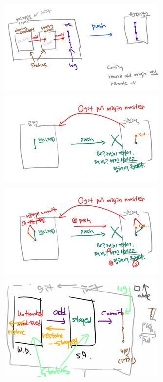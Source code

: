 ![Git](md-images/1.jpg)

![버전 충돌](md-images/1-1.jpg)

![버전충돌 해결](md-images/1-2.jpg)

![총정리](md-images/1-3.png)

